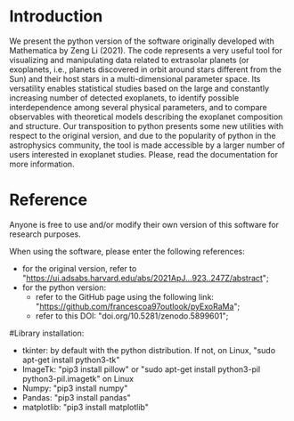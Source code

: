 # Introduction

We present the python version of the software originally developed with Mathematica by Zeng Li (2021). The code represents a very useful tool for visualizing and manipulating data related to extrasolar planets (or exoplanets, i.e., planets discovered in orbit around stars different from the Sun) and their host stars in a multi-dimensional parameter space. Its versatility enables statistical studies based on the large and constantly increasing number of detected exoplanets, to identify possible interdependence among several physical parameters, and to compare observables with theoretical models describing the exoplanet composition and structure. Our transposition to python presents some new utilities with respect to the original version, and due to the popularity of python in the astrophysics community, the tool is made accessible by a larger number of users interested in exoplanet studies.
Please, read the documentation for more information.

# Reference

Anyone is free to use and/or modify their own version of this software for research purposes. 

When using the software, please enter the following references:

- for the original version, refer to "https://ui.adsabs.harvard.edu/abs/2021ApJ...923..247Z/abstract";
- for the python version:
  - refer to the GitHub page using the following link: "https://github.com/francescoa97outlook/pyExoRaMa";
  - refer to this DOI: "doi.org/10.5281/zenodo.5899601"; 


#Library installation:

- tkinter: by default with the python distribution. If not, on Linux, "sudo apt-get install python3-tk"
- ImageTk: "pip3 install pillow" or "sudo apt-get install python3-pil python3-pil.imagetk" on Linux
- Numpy: "pip3 install numpy"
- Pandas: "pip3 install pandas"
- matplotlib: "pip3 install matplotlib"
